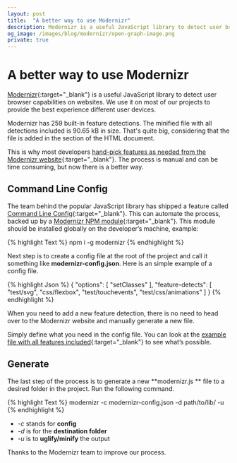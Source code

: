 ```yaml
---
layout: post
title:  "A better way to use Modernizr"
description: Modernizr is a useful JavaScript library to detect user browser capabilities on websites. We use it on most of our projects to provide the best user experience for each device.
og_image: /images/blog/modernizr/open-graph-image.png
private: true
---
```


# A better way to use Modernizr

[Modernizr](https://modernizr.com/){:target="_blank"} is a useful JavaScript library to detect user browser capabilities on websites. We use it on most of our projects to provide the best experience different user devices.

Modernizr has 259 built-in feature detections. The minified file with all detections included is 90.65 kB in size. That's quite big, considering that the file is added in the <head> section of the HTML document.

This is why most developers [hand-pick features as needed from the Modernizr website](https://modernizr.com/download?setclasses){:target="_blank"}. The process is manual and can be time consuming, but now there is a better way.

## Command Line Config

The team behind the popular JavaScript library has shipped a feature called [Command Line Config](https://modernizr.com/docs#command-line-config){:target="_blank"}. This can automate the process, backed up by a [Modernizr NPM module](https://www.npmjs.com/package/modernizr){:target="_blank"}. This module should be installed globally on the developer’s machine, example:

{% highlight Text %}
npm i -g modernizr
{% endhighlight %}

Next step is to create a config file at the root of the project and call it something like **modernizr-config.json**. Here is an simple example of a config file.

{% highlight Json %}
{
  "options": [
    "setClasses"
  ],
  "feature-detects": [
    "test/svg",
    "css/flexbox",
    "test/touchevents",
    "test/css/animations"
  ]
}
{% endhighlight %}

When you need to add a new feature detection, there is no need to head over to the Modernizr website and manually generate a new file. 

Simply define what you need in the config file. You can look at the [example file with all features included](https://github.com/Modernizr/Modernizr/blob/master/lib/config-all.json){:target="_blank"} to see what’s possible.

## Generate

The last step of the process is to generate a new **modernizr.js ** file to a desired folder in the project. Run the following command.

{% highlight Text %}
modernizr -c modernizr-config.json -d path/to/lib/ -u
{% endhighlight %} 

* *-c* stands for **config**
* *-d* is for the **destination folder**
* *-u* is to **uglify/minify** the output 

Thanks to the Modernizr team to improve our process. 

